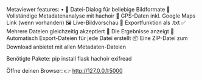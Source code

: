 Metaviewer features:
 •	📂 Datei-Dialog für beliebige Bildformate
	🧠 Vollständige Metadatenanalyse mit hachoir
	🧭 GPS-Daten inkl. Google Maps Link (wenn vorhanden)
	🖼️ Live-Bildvorschau
	💾 Exportfunktion als .txt
	✅ Mehrere Dateien gleichzeitig akzeptiert
	🧾 Die Ergebnisse anzeigt
	💾 Automatisch Export-Dateien für jede Datei erstellt
	📦 Eine ZIP-Datei zum Download anbietet mit allen Metadaten-Dateien

 Benötigte Pakete:
 pip install flask hachoir exifread

 Öffne deinen Browser:
👉 http://127.0.0.1:5000
